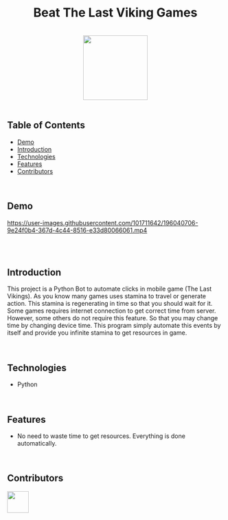 <h1 align="center">Beat The Last Viking Games</h1> <br>

<div align="center">
    <img width=150 src="/assets/icon/favicon.ico">
</div>

<br/>

## Table of Contents

- [Demo](#demo)
- [Introduction](#introduction)
- [Technologies](#technologies)
- [Features](#features)
- [Contributors](#contributors)

<br/>

## Demo

https://user-images.githubusercontent.com/101711642/196040706-9e24f0b4-367d-4c44-8516-e33d80066061.mp4

<br/>

<br/>

## Introduction
This project is a Python Bot to automate clicks in mobile game (The Last Vikings).
As you know many games uses stamina to travel or generate action. This stamina is regenerating in time so that you should wait for it. Some games requires internet  connection to get correct time from server. However, some others do not require this feature. So that you may change time by changing device time. This program simply automate this events by itself and provide you infinite stamina to get resources in game.

<br/>

## Technologies

* Python

<br/>

## Features

* No need to waste time to get resources. Everything is done automatically.

<br/>

## Contributors

<a href="https://github.com/ahmettoguz" target="_blank"><img width=50 height=50 src="https://avatars.githubusercontent.com/u/101711642?v=4"></a>
